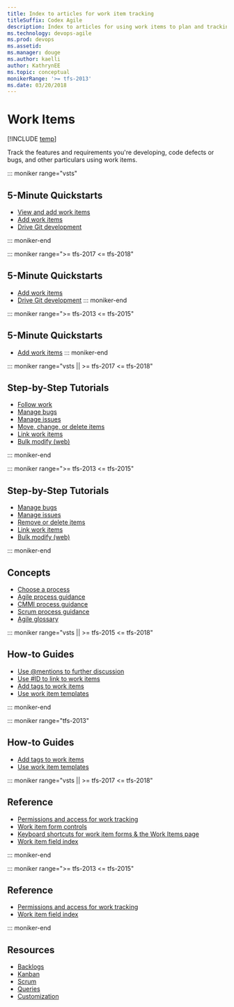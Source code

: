 ```yaml
---
title: Index to articles for work item tracking
titleSuffix: Codex Agile
description: Index to articles for using work items to plan and tracking work, bugs, code defects, and issues in Visual Studio Team Services & Team Foundation Server 
ms.technology: devops-agile
ms.prod: devops
ms.assetid: 
ms.manager: douge
ms.author: kaelli
author: KathrynEE
ms.topic: conceptual
monikerRange: '>= tfs-2013'
ms.date: 03/20/2018
---
```


# Work Items

[!INCLUDE [temp](../_shared/version-vsts-tfs-all-versions.md)]   


Track the features and requirements you're developing, code defects or bugs, and other particulars using work items. 

<!---
## Overview  
[About work items](about-work-items.md) 
-->

::: moniker range="vsts"
## 5-Minute Quickstarts  
 
- [View and add work items](view-add-work-items.md)  
- [Add work items](../backlogs/add-work-items.md?toc=/vsts/work/work-items/toc.json&bc=/vsts/work/work-items/breadcrumb/toc.json)
- [Drive Git development](../backlogs/connect-work-items-to-git-dev-ops.md?toc=/vsts/work/work-items/toc.json&bc=/vsts/work/work-items/breadcrumb/toc.json) 

::: moniker-end

::: moniker range=">= tfs-2017 <= tfs-2018"
## 5-Minute Quickstarts  
  
- [Add work items](../backlogs/add-work-items.md?toc=/vsts/work/work-items/toc.json&bc=/vsts/work/work-items/breadcrumb/toc.json)
- [Drive Git development](../backlogs/connect-work-items-to-git-dev-ops.md?toc=/vsts/work/work-items/toc.json&bc=/vsts/work/work-items/breadcrumb/toc.json) 
::: moniker-end


::: moniker range=">= tfs-2013 <= tfs-2015"
## 5-Minute Quickstarts  

- [Add work items](../backlogs/add-work-items.md?toc=/vsts/work/work-items/toc.json&bc=/vsts/work/work-items/breadcrumb/toc.json)
::: moniker-end


::: moniker range="vsts || >= tfs-2017 <= tfs-2018"
## Step-by-Step Tutorials

- [Follow work](../../collaborate/follow-work-items.md?toc=/vsts/work/work-items/toc.json&bc=/vsts/work/work-items/breadcrumb/toc.json)
- [Manage bugs](../backlogs/manage-bugs.md?toc=/vsts/work/work-items/toc.json&bc=/vsts/work/work-items/breadcrumb/toc.json)
- [Manage issues](../backlogs/manage-issues-impediments.md?toc=/vsts/work/work-items/toc.json&bc=/vsts/work/work-items/breadcrumb/toc.json)
- [Move, change, or delete items](../backlogs/remove-delete-work-items.md?toc=/vsts/work/work-items/toc.json&bc=/vsts/work/work-items/breadcrumb/toc.json)
- [Link work items](../backlogs/add-link.md?toc=/vsts/work/work-items/toc.json&bc=/vsts/work/work-items/breadcrumb/toc.json)
- [Bulk modify (web)](../backlogs/bulk-modify-work-items.md?toc=/vsts/work/work-items/toc.json&bc=/vsts/work/work-items/breadcrumb/toc.json)

::: moniker-end

::: moniker range=">= tfs-2013 <= tfs-2015"
## Step-by-Step Tutorials

- [Manage bugs](../backlogs/manage-bugs.md?toc=/vsts/work/work-items/toc.json&bc=/vsts/work/work-items/breadcrumb/toc.json)
- [Manage issues](../backlogs/manage-issues-impediments.md?toc=/vsts/work/work-items/toc.json&bc=/vsts/work/work-items/breadcrumb/toc.json)
- [Remove or delete items](../backlogs/remove-delete-work-items.md?toc=/vsts/work/work-items/toc.json&bc=/vsts/work/work-items/breadcrumb/toc.json)
- [Link work items](../backlogs/add-link.md?toc=/vsts/work/work-items/toc.json&bc=/vsts/work/work-items/breadcrumb/toc.json)
- [Bulk modify (web)](../backlogs/bulk-modify-work-items.md?toc=/vsts/work/work-items/toc.json&bc=/vsts/work/work-items/breadcrumb/toc.json)

::: moniker-end

## Concepts 

- [Choose a process](guidance/choose-process.md)  
- [Agile process guidance](guidance/agile-process.md)  
- [CMMI process guidance](guidance/cmmi-process.md)  
- [Scrum process guidance](guidance/scrum-process.md)         
- [Agile glossary](agile-glossary.md) 

::: moniker range="vsts || >= tfs-2015 <= tfs-2018"
## How-to Guides
- [Use @mentions to further discussion](../../notifications/at-mentions.md?toc=/vsts/work/work-items/toc.json&bc=/vsts/work/work-items/breadcrumb/toc.json)
- [Use #ID to link to work items](../../notifications/add-links-to-work-items.md?toc=/vsts/work/work-items/toc.json&bc=/vsts/work/work-items/breadcrumb/toc.json)
- [Add tags to work items](../track/add-tags-to-work-items.md?toc=/vsts/work/work-items/toc.json)
- [Use work item templates](../backlogs/work-item-template.md?toc=/vsts/work/work-items/toc.json)

::: moniker-end

::: moniker range="tfs-2013"

## How-to Guides
- [Add tags to work items](../track/add-tags-to-work-items.md?toc=/vsts/work/work-items/toc.json)
- [Use work item templates](../backlogs/work-item-template.md?toc=/vsts/work/work-items/toc.json)


::: moniker range="vsts || >= tfs-2017 <= tfs-2018"
## Reference
- [Permissions and access for work tracking](../../security/permissions-access-work-tracking.md?toc=/vsts/work/work-items/toc.json&bc=/vsts/work/work-items/breadcrumb/toc.json)
- [Work item form controls](work-item-form-controls.md) 
- [Keyboard shortcuts for work item forms & the Work Items page](work-item-form-keyboard-shortcuts.md)       
- [Work item field index](guidance/work-item-field.md)
 
::: moniker-end

::: moniker range=">= tfs-2013 <= tfs-2015"
## Reference
- [Permissions and access for work tracking](../../security/permissions-access-work-tracking.md?toc=/vsts/work/work-items/toc.json&bc=/vsts/work/work-items/breadcrumb/toc.json)  
- [Work item field index](guidance/work-item-field.md)

::: moniker-end
## Resources 

- [Backlogs](../backlogs/index.md)
- [Kanban](../kanban/index.md)
- [Scrum](../scrum/index.md)
- [Queries](../track/index.md)
- [Customization](../customize/index.md)



